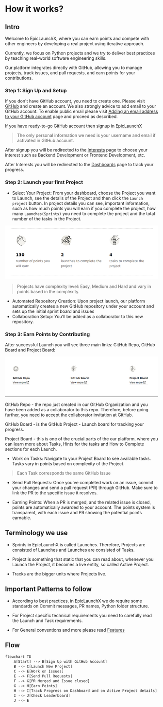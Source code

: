 # How it works?

## Intro

Welcome to EpicLaunchX, where you can earn points and compete with other engineers by developing a real project using iterative approach.

Currently, we focus on Python projects and we try to deliver best practices by teaching real-world software engineering skills.

Our platform integrates directly with GitHub, allowing you to manage projects, track issues, and pull requests, and earn points for your contributions.



### Step 1: Sign Up and Setup

If you don't have GitHub account, you need to create one. Please visit [GitHub](https://github.com/signup) and create an account.
We also strongly advice to add email to your GitHub account. To enable public email please visit [Adding an email address to your GitHub account](https://docs.github.com/en/account-and-profile/setting-up-and-managing-your-personal-account-on-github/managing-email-preferences/adding-an-email-address-to-your-github-account) page and proceed as described.

If you have ready-to-go GitHub account then signup in [EpicLaunchX](https://beta.epiclaunchx.io/accounts/signup/)

> The only personal information we need is your username and email if activated in GitHub account.

After signup you will be redirected to the [Interests](https://beta.epiclaunchx.io/interests/) page to choose your interest such as Backend Development or Frontend Development, etc.

After Interests you will be redirected to the [Dashboards](https://beta.epiclaunchx.io/dashboard/) page to track your progress.


### Step 2: Launch your first Project

* Select Your Project: From your dashboard, choose the Project you want to Launch, see the details of the Project and then click the `Launch project` button.
In project details you can see, important information, such as how much points you will earn if you complete the project, how many `Launches(Sprints)` you need to complete the project and the total number of the tasks in the Project.

![Project Details](assets/project_details.png)

> Projects have complexity level: Easy, Medium and Hard and vary in points based in the complexity.

* Automated Repository Creation: Upon project launch, our platform automatically creates a new GitHub repository under your account and sets up the initial sprint board and issues
* Collaboration Setup: You'll be added as a collaborator to this new repository.

### Step 3: Earn Points by Contributing

After successful Launch you will see three main links: GitHub Repo, GitHub Board and Project Board:

![Launch Success](assets/launch_success.png)

GitHub Repo - the repo just created in our GitHub Organization and you have been added as a collaborator to this repo. 
Therefore, before going further, you need to accept the collaborator invitation at GitHub.

GitHub Board - is the GitHub Project - Launch board for tracking your progress.

Project Board - this is one of the crucial parts of the our platform, where you can learn more about Tasks, Hints for the tasks and How to Complete sections for each Launch.

* Work on Tasks: Navigate to your Project Board to see available tasks. Tasks vary in points based on complexity of the Project.

> Each Task corresponds the same GitHub Issue

* Send Pull Requests: Once you've completed work on an issue, commit your changes and send a pull request (PR) through GitHub. Make sure to link the PR to the specific issue it resolves.

* Earning Points: When a PR is merged, and the related issue is closed, points are automatically awarded to your account. The points system is transparent, with each issue and PR showing the potential points earnable.

## Terminology we use

* Sprints in EpicLaunchX is called Launches. Therefore, Projects are consisted of Launches and Launches are consisted of Tasks.

* Project is something that static that you can read about, whenever you Launch the Project, it becomes a live entity, so called Active Project.

* Tracks are the bigger units where Projects live.

## Important Patterns to follow

* According to best practices, in EpicLaunchX we do require some standards on Commit messages, PR names, Python folder structure.

* For Project specific technical requirements you need to carefully read the Launch and Task requirements.

* For General conventions and more please read [Features](features.md)

## Flow

```mermaid
flowchart TD
    A[Start] --> B[Sign Up with GitHub Account]
    B --> C[Launch New Project]
    C --> E[Work on Issues]
    E --> F[Send Pull Requests]
    F --> G[PR Merged and Issue closed]
    G --> H[Earn Points]
    H --> I[Track Progress on Dashboard and on Active Project details]
    I --> J[Check Leaderboard]
    J --> E

```